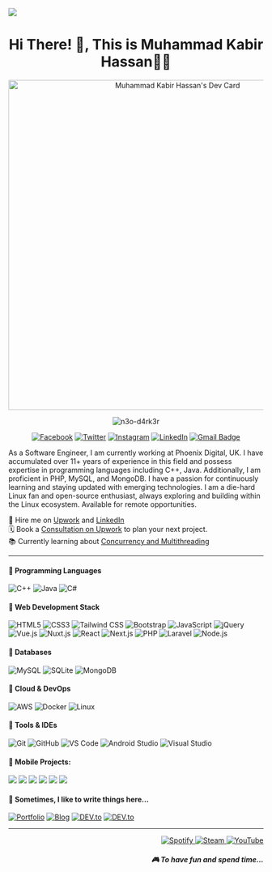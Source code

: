 [![](https://raw.githubusercontent.com/adamlston/admalston/master/profile_light.gif)]()<!-- If you want the template for my gif, email me! -->
<h1 align='center'>Hi There! 👋, This is Muhammad Kabir Hassan👩‍💻</h1>
<p align='center'><a href="https://app.daily.dev/n3od4rk3r"><img src="https://api.daily.dev/devcards/v2/gqcjrIKactUv2zcIgCdeJ.png?type=wide&r=c3f" width="652" alt="Muhammad Kabir Hassan's Dev Card"/></a></p>
<p align='center'>
 <img src="https://visitor-badge.laobi.icu/badge?page_id=page.id" alt="n3o-d4rk3r"/>
</p>

<p align='center'>
 <a href="https://www.facebook.com/ictd.kabir" target="_blank"><img src="https://img.shields.io/badge/Facebook-%231877F2.svg?&amp;style=flat-square&amp;logo=facebook&amp;logoColor=white" alt="Facebook"></a> <a href="https://twitter.com/ictd_kabir" target="_blank"><img src="https://img.shields.io/badge/twitter-%231DA1F2.svg?&amp;style=flat-square&amp;logo=linkedin&amp;logoColor=white" alt="Twitter"></a> <a href="https://www.instagram.com/ictd.kabir" target="_blank"><img src="https://img.shields.io/badge/Instagram-%23E4405F.svg?&amp;style=flat-square&amp;logo=instagram&amp;logoColor=white" alt="Instagram"></a> <a href="https://www.linkedin.com/in/ictd-kabir/" target="_blank"><img src="https://img.shields.io/badge/LinkedIn-%230077B5.svg?&amp;style=flat-square&amp;logo=linkedin&amp;logoColor=white" alt="LinkedIn"></a> <a href="mailto:ictd.kabir@gmail.com"><img src="https://img.shields.io/badge/-Gmail-c14438?style=flat-square&amp;logo=Gmail&amp;logoColor=white&amp;link=mailto:ictd.kabir@gmail.com" alt="Gmail Badge"></a>
</p>

As a Software Engineer, I am currently working at Phoenix Digital, UK. I have accumulated over 11+ years of experience in this field and possess expertise in programming languages including C++, Java. Additionally, I am proficient in PHP, MySQL, and MongoDB. I have a passion for continuously learning and staying updated with emerging technologies. I am a die-hard Linux fan and open-source enthusiast, always exploring and building within the Linux ecosystem. Available for remote opportunities.

🔭 Hire me on [Upwork](https://www.upwork.com/freelancers/~0195159b2d076dcbc4) and [LinkedIn](https://www.linkedin.com/in/kabirpofficial/)  
🗓️ Book a [Consultation on Upwork](https://www.upwork.com/services/product/development-it-md-kabir-1482729912155119616?ref=project_share) to plan your next project.  
📚 Currently learning about [Concurrency and Multithreading](https://learn.microsoft.com/en-us/dotnet/standard/threading/overview-of-synchronization-primitives)

---

<h4>💬 Programming Languages</h4>

![C++](https://img.shields.io/badge/-C++-FF7F50?&logo=c%2b%2b&logoColor=white)
![Java](https://img.shields.io/badge/-Java-007396?&logo=java&logoColor=white)
![C#](https://img.shields.io/badge/-C%23-239120?logo=c-sharp&logoColor=white)

<h4>💬 Web Development Stack</h4>

![HTML5](https://img.shields.io/badge/-HTML5-E34F26?logo=html5&logoColor=white)
![CSS3](https://img.shields.io/badge/-CSS3-1572B6?logo=css3&logoColor=white)
![Tailwind CSS](https://img.shields.io/badge/-Tailwind-38B2AC?logo=tailwind-css&logoColor=white)
![Bootstrap](https://img.shields.io/badge/-Bootstrap-563D7C?logo=bootstrap&logoColor=white)
![JavaScript](https://img.shields.io/badge/-Javascript-F7DF1E?logo=javascript&logoColor=black)
![jQuery](https://img.shields.io/badge/-jQuery-0769AD?logo=jquery&logoColor=white)
![Vue.js](https://img.shields.io/badge/-Vue-4FC08D?logo=vue.js&logoColor=white)
![Nuxt.js](https://img.shields.io/badge/-Nuxt-00C58E?logo=nuxt.js&logoColor=white)
![React](https://img.shields.io/badge/-React-61DAFB?logo=react&logoColor=black)
![Next.js](https://img.shields.io/badge/-Next.js-000000?logo=next.js&logoColor=white)
![PHP](https://img.shields.io/badge/-PHP-777BB4?logo=php&logoColor=white)
![Laravel](https://img.shields.io/badge/-Laravel-FF2D20?logo=laravel&logoColor=white)
![Node.js](https://img.shields.io/badge/-Node.js-339933?logo=node.js&logoColor=white)

<h4>💬 Databases</h4>

![MySQL](https://img.shields.io/badge/-MySQL-4479A1?logo=mysql&logoColor=white)
![SQLite](https://img.shields.io/badge/-SQLite-003B57?logo=sqlite&logoColor=white)
![MongoDB](https://img.shields.io/badge/-MongoDB-47A248?logo=mongodb&logoColor=white)

<h4>💬 Cloud & DevOps</h4>

![AWS](https://img.shields.io/badge/-AWS-232F3E?logo=amazon-aws&logoColor=white)
![Docker](https://img.shields.io/badge/-Docker-2496ED?style=flat&logo=docker&logoColor=FFFFFF)
![Linux](https://img.shields.io/badge/-Linux-FCC624?style=flat&logo=linux&logoColor=000000)

<h4>💬 Tools & IDEs</h4>

![Git](https://img.shields.io/badge/-Git-F05032?logo=git&logoColor=white)
![GitHub](https://img.shields.io/badge/-GitHub-181717?logo=github&logoColor=white)
![VS Code](https://img.shields.io/badge/-VSCode-007ACC?logo=visual-studio-code&logoColor=white)
![Android Studio](https://img.shields.io/badge/-Android_Studio-3DDC84?logo=android-studio&logoColor=white)
![Visual Studio](https://img.shields.io/badge/-Visual_Studio-5C2D91?logo=visual-studio&logoColor=white)

<h4>💬 Mobile Projects:</h4>

[![](https://img.shields.io/badge/-🩸%20ABCKids-000)](https://github.com/n3o-d4rk3r/Application-Development-Projects/tree/master/Android%20Studio%20Projects/ABCKids)
[![](https://img.shields.io/badge/-🌊%20Pukki%20Fly-000)](https://github.com/n3o-d4rk3r/Application-Development-Projects/tree/master/Android%20Studio%20Projects/PukkiFly)
[![](https://img.shields.io/badge/-🗂%20QR%20Scanner%20-000)](https://github.com/n3o-d4rk3r/Application-Development-Projects/tree/master/Android%20Studio%20Projects/QRScanner) [![](https://img.shields.io/badge/-💉%20QuoteLOVE%20Pro-000)](https://github.com/n3o-d4rk3r/Application-Development-Projects/tree/master/Android%20Studio%20Projects/QuoteLOVE%20Pro) [![](https://img.shields.io/badge/-🛡%20SpeedMeter%20Pro-000)](https://github.com/n3o-d4rk3r/Application-Development-Projects/tree/master/Android%20Studio%20Projects/SpeeedMeterPro) [![](https://img.shields.io/badge/-🗂%20SUBian%20%20-000)](https://github.com/n3o-d4rk3r/Application-Development-Projects/tree/master/Android%20Studio%20Projects/SUBian)
 
<h4>💬 Sometimes, I like to write things here...</h4>
<a href="https://n3o-d4rk3r.github.io/" target="_blank"><img src="https://img.shields.io/badge/Portfolio-%23000000.svg?&amp;style=flat-square&amp;logo=steam&amp;logoColor=white" alt="Portfolio"></a>
<a href="https://aryankabir.blogspot.com/" target="_blank"><img src="https://img.shields.io/badge/-My%20Blog-%23000000?&amp;style=flat-square&amp;logo=steam&amp;logoColor=white" alt="Blog"></a>
<a href="https://dev.to/n3od4rk3r/" target="_blank"><img src="https://img.shields.io/badge/DEV-%230A0A0A.svg?&amp;style=flat-square&amp;logo=DEV.to&amp;logoColor=white" alt="DEV.to"></a>
<a href="https://medium.com/@n3od4rk3r/" target="_blank"><img src="https://img.shields.io/badge/Medium-%2312100E.svg?&amp;style=flat-square&amp;logo=Medium&amp;logoColor=white" alt="DEV.to"></a>

<hr>
<p align="right">
    <a href="https://open.spotify.com/playlist/2w8GYqYdH6ve3g0nGcJcgE?si=7bCl8yynR2Saz4VPR6mDXQ" target="_blank">
        <img src="https://img.shields.io/badge/Spotify-%231ED760.svg?&amp;style=flat-square&amp;logo=spotify&amp;logoColor=white" alt="Spotify">
    </a>
    <a href="steamcommunity.com/id/n3o-d4rk3r" target="_blank">
        <img src="https://img.shields.io/badge/Steam-%23000000.svg?&amp;style=flat-square&amp;logo=steam&amp;logoColor=white" alt="Steam">
    </a>
    <a href="https://www.youtube.com/@KabirsPlanet" target="_blank">
        <img src="https://img.shields.io/badge/YouTube-%23FF0000.svg?&amp;style=flat-square&amp;logo=youtube&amp;logoColor=white" alt="YouTube">
    </a>
    <h5 align="right">🎮 To have fun and spend time...</h5>
</p>



